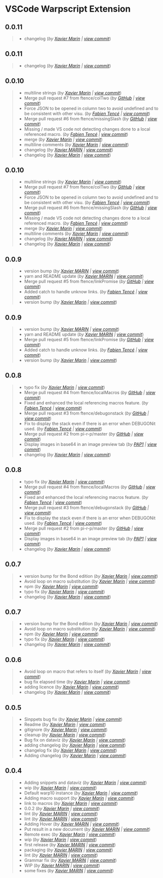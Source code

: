 # VSCode Warpscript Extension
## 0.0.11
> +  changelog  (*by [Xavier Marin](mailto:marin.xavier@gmail.com) | [view commit](https://github.com/Giwi/VSCode-WarpScriptLangage/commit/f42c2f5505e160948c556cd601f5406ce03d3c2c)*)

## 0.0.11
> +  changelog  (*by [Xavier Marin](mailto:marin.xavier@gmail.com) | [view commit](https://github.com/Giwi/VSCode-WarpScriptLangage/commit/f42c2f5505e160948c556cd601f5406ce03d3c2c)*)

## 0.0.10
> +  multiline strings  (*by [Xavier Marin](mailto:marin.xavier@gmail.com) | [view commit](https://github.com/Giwi/VSCode-WarpScriptLangage/commit/096b10e00c746581ab3eed71f49e61b806694b4a)*)
> +  Merge pull request #7 from ftence/colTwo  (*by [GitHub](mailto:noreply@github.com) | [view commit](https://github.com/Giwi/VSCode-WarpScriptLangage/commit/45e53d84e4116d920df441d04ed80cc56e880dc3)*)
> +  Force JSON to be opened in column two to avoid undefined and to be consistent with other visu.  (*by [Fabien Tencé](mailto:fabien.tence@cityzendata.com) | [view commit](https://github.com/Giwi/VSCode-WarpScriptLangage/commit/495b112c775e7a94d2ecc62ca3aef9339a65928c)*)
> +  Merge pull request #6 from ftence/missingSlash  (*by [GitHub](mailto:noreply@github.com) | [view commit](https://github.com/Giwi/VSCode-WarpScriptLangage/commit/cce11c390e7ed6f01afe08e7327495e7dc722258)*)
> +  Missing / made VS code not detecting changes done to a local referenced macro.  (*by [Fabien Tencé](mailto:fabien.tence@cityzendata.com) | [view commit](https://github.com/Giwi/VSCode-WarpScriptLangage/commit/434867c08195ae7bb3d021a5bc5be14c22956a25)*)
> +  merge  (*by [Xavier Marin](mailto:marin.xavier@gmail.com) | [view commit](https://github.com/Giwi/VSCode-WarpScriptLangage/commit/8190a1aa711406f1ecfc074e91cb8a7637f1b273)*)
> +  multiline comments  (*by [Xavier Marin](mailto:marin.xavier@gmail.com) | [view commit](https://github.com/Giwi/VSCode-WarpScriptLangage/commit/069dd9ceba95cbc825a76f772327847073bd59f3)*)
> +  changelog  (*by [Xavier MARIN](mailto:marin.xavier@gmail.com) | [view commit](https://github.com/Giwi/VSCode-WarpScriptLangage/commit/be8a18446ebac0e17b50a8385bd3e2cee070888b)*)
> +  changelog  (*by [Xavier Marin](mailto:marin.xavier@gmail.com) | [view commit](https://github.com/Giwi/VSCode-WarpScriptLangage/commit/264d8d22237cc2d0a5e33fb2695cbc89322644ab)*)

## 0.0.10
> +  multiline strings  (*by [Xavier Marin](mailto:marin.xavier@gmail.com) | [view commit](https://github.com/Giwi/VSCode-WarpScriptLangage/commit/096b10e00c746581ab3eed71f49e61b806694b4a)*)
> +  Merge pull request #7 from ftence/colTwo  (*by [GitHub](mailto:noreply@github.com) | [view commit](https://github.com/Giwi/VSCode-WarpScriptLangage/commit/45e53d84e4116d920df441d04ed80cc56e880dc3)*)
> +  Force JSON to be opened in column two to avoid undefined and to be consistent with other visu.  (*by [Fabien Tencé](mailto:fabien.tence@cityzendata.com) | [view commit](https://github.com/Giwi/VSCode-WarpScriptLangage/commit/495b112c775e7a94d2ecc62ca3aef9339a65928c)*)
> +  Merge pull request #6 from ftence/missingSlash  (*by [GitHub](mailto:noreply@github.com) | [view commit](https://github.com/Giwi/VSCode-WarpScriptLangage/commit/cce11c390e7ed6f01afe08e7327495e7dc722258)*)
> +  Missing / made VS code not detecting changes done to a local referenced macro.  (*by [Fabien Tencé](mailto:fabien.tence@cityzendata.com) | [view commit](https://github.com/Giwi/VSCode-WarpScriptLangage/commit/434867c08195ae7bb3d021a5bc5be14c22956a25)*)
> +  merge  (*by [Xavier Marin](mailto:marin.xavier@gmail.com) | [view commit](https://github.com/Giwi/VSCode-WarpScriptLangage/commit/8190a1aa711406f1ecfc074e91cb8a7637f1b273)*)
> +  multiline comments  (*by [Xavier Marin](mailto:marin.xavier@gmail.com) | [view commit](https://github.com/Giwi/VSCode-WarpScriptLangage/commit/069dd9ceba95cbc825a76f772327847073bd59f3)*)
> +  changelog  (*by [Xavier MARIN](mailto:marin.xavier@gmail.com) | [view commit](https://github.com/Giwi/VSCode-WarpScriptLangage/commit/be8a18446ebac0e17b50a8385bd3e2cee070888b)*)
> +  changelog  (*by [Xavier Marin](mailto:marin.xavier@gmail.com) | [view commit](https://github.com/Giwi/VSCode-WarpScriptLangage/commit/264d8d22237cc2d0a5e33fb2695cbc89322644ab)*)

## 0.0.9
> +  version bump  (*by [Xavier MARIN](mailto:marin.xavier@gmail.com) | [view commit](https://github.com/Giwi/VSCode-WarpScriptLangage/commit/65ccd295891ea48d48c919c6e4afdeea6a90a0e5)*)
> +  yarn and README update  (*by [Xavier MARIN](mailto:marin.xavier@gmail.com) | [view commit](https://github.com/Giwi/VSCode-WarpScriptLangage/commit/c66fe948f0bf6d612498f50ab81a9de064f8f8c4)*)
> +  Merge pull request #5 from ftence/linkPromise  (*by [GitHub](mailto:noreply@github.com) | [view commit](https://github.com/Giwi/VSCode-WarpScriptLangage/commit/30464eab62333cd54814a10ee12941d82358fe37)*)
> +  Added catch to handle unknow links.  (*by [Fabien Tencé](mailto:fabien.tence@cityzendata.com) | [view commit](https://github.com/Giwi/VSCode-WarpScriptLangage/commit/1f5ca68d7bca337b9c19ccebd003cb9f74b4190a)*)
> +  version bump  (*by [Xavier Marin](mailto:marin.xavier@gmail.com) | [view commit](https://github.com/Giwi/VSCode-WarpScriptLangage/commit/7398e311bb481649a62e447808ce077794660488)*)

## 0.0.9
> +  version bump  (*by [Xavier MARIN](mailto:marin.xavier@gmail.com) | [view commit](https://github.com/Giwi/VSCode-WarpScriptLangage/commit/65ccd295891ea48d48c919c6e4afdeea6a90a0e5)*)
> +  yarn and README update  (*by [Xavier MARIN](mailto:marin.xavier@gmail.com) | [view commit](https://github.com/Giwi/VSCode-WarpScriptLangage/commit/c66fe948f0bf6d612498f50ab81a9de064f8f8c4)*)
> +  Merge pull request #5 from ftence/linkPromise  (*by [GitHub](mailto:noreply@github.com) | [view commit](https://github.com/Giwi/VSCode-WarpScriptLangage/commit/30464eab62333cd54814a10ee12941d82358fe37)*)
> +  Added catch to handle unknow links.  (*by [Fabien Tencé](mailto:fabien.tence@cityzendata.com) | [view commit](https://github.com/Giwi/VSCode-WarpScriptLangage/commit/1f5ca68d7bca337b9c19ccebd003cb9f74b4190a)*)
> +  version bump  (*by [Xavier Marin](mailto:marin.xavier@gmail.com) | [view commit](https://github.com/Giwi/VSCode-WarpScriptLangage/commit/7398e311bb481649a62e447808ce077794660488)*)

## 0.0.8
> +  typo fix  (*by [Xavier Marin](mailto:marin.xavier@gmail.com) | [view commit](https://github.com/Giwi/VSCode-WarpScriptLangage/commit/1456e6bc675ab858a27cf23ea94e0053f68eb008)*)
> +  Merge pull request #4 from ftence/localMacros  (*by [GitHub](mailto:noreply@github.com) | [view commit](https://github.com/Giwi/VSCode-WarpScriptLangage/commit/ad1af7eeb402b4683b1f1f3a4b9d41bd07ba221a)*)
> +  Fixed and enhanced the local referencing macros feature.  (*by [Fabien Tencé](mailto:fabien.tence@cityzendata.com) | [view commit](https://github.com/Giwi/VSCode-WarpScriptLangage/commit/1e9e7a1d3fe6b0efc44f4a436aa3148d0d8114d3)*)
> +  Merge pull request #3 from ftence/debugonstack  (*by [GitHub](mailto:noreply@github.com) | [view commit](https://github.com/Giwi/VSCode-WarpScriptLangage/commit/ab58ea6af68e9a4d718d09875edf3bd9b82e916b)*)
> +  Fix to display the stack even if there is an error when DEBUGONit used.  (*by [Fabien Tencé](mailto:fabien.tence@cityzendata.com) | [view commit](https://github.com/Giwi/VSCode-WarpScriptLangage/commit/fa77247a20074f2bc58f688694aeff0d70cde130)*)
> +  Merge pull request #2 from pi-r-p/master  (*by [GitHub](mailto:noreply@github.com) | [view commit](https://github.com/Giwi/VSCode-WarpScriptLangage/commit/869fad49422ae01cfbf112f630b278f188fd8964)*)
> +  Display images in base64 in an image preview tab  (*by [PAP1](mailto:pierre.papin@cityzendata.com) | [view commit](https://github.com/Giwi/VSCode-WarpScriptLangage/commit/a49acf09b1e6b1f69f6d8d73928502dfcc1f9fe9)*)
> +  changelog  (*by [Xavier Marin](mailto:marin.xavier@gmail.com) | [view commit](https://github.com/Giwi/VSCode-WarpScriptLangage/commit/48f3c719cbb6625cc364a4ebb68232323c1f8376)*)

## 0.0.8
> +  typo fix  (*by [Xavier Marin](mailto:marin.xavier@gmail.com) | [view commit](https://github.com/Giwi/VSCode-WarpScriptLangage/commit/1456e6bc675ab858a27cf23ea94e0053f68eb008)*)
> +  Merge pull request #4 from ftence/localMacros  (*by [GitHub](mailto:noreply@github.com) | [view commit](https://github.com/Giwi/VSCode-WarpScriptLangage/commit/ad1af7eeb402b4683b1f1f3a4b9d41bd07ba221a)*)
> +  Fixed and enhanced the local referencing macros feature.  (*by [Fabien Tencé](mailto:fabien.tence@cityzendata.com) | [view commit](https://github.com/Giwi/VSCode-WarpScriptLangage/commit/1e9e7a1d3fe6b0efc44f4a436aa3148d0d8114d3)*)
> +  Merge pull request #3 from ftence/debugonstack  (*by [GitHub](mailto:noreply@github.com) | [view commit](https://github.com/Giwi/VSCode-WarpScriptLangage/commit/ab58ea6af68e9a4d718d09875edf3bd9b82e916b)*)
> +  Fix to display the stack even if there is an error when DEBUGONit used.  (*by [Fabien Tencé](mailto:fabien.tence@cityzendata.com) | [view commit](https://github.com/Giwi/VSCode-WarpScriptLangage/commit/fa77247a20074f2bc58f688694aeff0d70cde130)*)
> +  Merge pull request #2 from pi-r-p/master  (*by [GitHub](mailto:noreply@github.com) | [view commit](https://github.com/Giwi/VSCode-WarpScriptLangage/commit/869fad49422ae01cfbf112f630b278f188fd8964)*)
> +  Display images in base64 in an image preview tab  (*by [PAP1](mailto:pierre.papin@cityzendata.com) | [view commit](https://github.com/Giwi/VSCode-WarpScriptLangage/commit/a49acf09b1e6b1f69f6d8d73928502dfcc1f9fe9)*)
> +  changelog  (*by [Xavier Marin](mailto:marin.xavier@gmail.com) | [view commit](https://github.com/Giwi/VSCode-WarpScriptLangage/commit/48f3c719cbb6625cc364a4ebb68232323c1f8376)*)

## 0.0.7
> +  version bump for the Bond edition  (*by [Xavier Marin](mailto:marin.xavier@gmail.com) | [view commit](https://github.com/Giwi/VSCode-WarpScriptLangage/commit/34a5156ac2008c08280a4a1ba0855c291d70d8fa)*)
> +  Avoid loop on macro substitution  (*by [Xavier Marin](mailto:marin.xavier@gmail.com) | [view commit](https://github.com/Giwi/VSCode-WarpScriptLangage/commit/28a321352f721a4a9e8daddea06db168cb4c6bef)*)
> +  npm  (*by [Xavier Marin](mailto:marin.xavier@gmail.com) | [view commit](https://github.com/Giwi/VSCode-WarpScriptLangage/commit/9615a444f9398988f1fc43133af6c8580f67c991)*)
> +  typo fix  (*by [Xavier Marin](mailto:marin.xavier@gmail.com) | [view commit](https://github.com/Giwi/VSCode-WarpScriptLangage/commit/b3767938a03279cbec7eae906dec7e74ef09ba5b)*)
> +  changelog  (*by [Xavier Marin](mailto:marin.xavier@gmail.com) | [view commit](https://github.com/Giwi/VSCode-WarpScriptLangage/commit/04d8ca33ec12dbf48d6a46a3316ec8089c841dec)*)

## 0.0.7
> +  version bump for the Bond edition  (*by [Xavier Marin](mailto:marin.xavier@gmail.com) | [view commit](https://github.com/Giwi/VSCode-WarpScriptLangage/commit/34a5156ac2008c08280a4a1ba0855c291d70d8fa)*)
> +  Avoid loop on macro substitution  (*by [Xavier Marin](mailto:marin.xavier@gmail.com) | [view commit](https://github.com/Giwi/VSCode-WarpScriptLangage/commit/28a321352f721a4a9e8daddea06db168cb4c6bef)*)
> +  npm  (*by [Xavier Marin](mailto:marin.xavier@gmail.com) | [view commit](https://github.com/Giwi/VSCode-WarpScriptLangage/commit/9615a444f9398988f1fc43133af6c8580f67c991)*)
> +  typo fix  (*by [Xavier Marin](mailto:marin.xavier@gmail.com) | [view commit](https://github.com/Giwi/VSCode-WarpScriptLangage/commit/b3767938a03279cbec7eae906dec7e74ef09ba5b)*)
> +  changelog  (*by [Xavier Marin](mailto:marin.xavier@gmail.com) | [view commit](https://github.com/Giwi/VSCode-WarpScriptLangage/commit/04d8ca33ec12dbf48d6a46a3316ec8089c841dec)*)

## 0.0.6
> +  Avoid loop on macro that refers to itself  (*by [Xavier Marin](mailto:marin.xavier@gmail.com) | [view commit](https://github.com/Giwi/VSCode-WarpScriptLangage/commit/ae698a64fa014c6d4674432104f4076be587ccd0)*)
> +  bug fix elapsed time  (*by [Xavier Marin](mailto:marin.xavier@gmail.com) | [view commit](https://github.com/Giwi/VSCode-WarpScriptLangage/commit/01d62c82563dd941e9f497d42c13a3027c5b0ce8)*)
> +  adding licence  (*by [Xavier Marin](mailto:marin.xavier@gmail.com) | [view commit](https://github.com/Giwi/VSCode-WarpScriptLangage/commit/711e8d393629a4868a2f31c2e1f7c06d279f962e)*)
> +  changelog  (*by [Xavier Marin](mailto:marin.xavier@gmail.com) | [view commit](https://github.com/Giwi/VSCode-WarpScriptLangage/commit/25ec2d29a0686776716e27277b53dfd4aa107478)*)

## 0.0.5
> +  Sinppets bug fix  (*by [Xavier Marin](mailto:marin.xavier@gmail.com) | [view commit](https://github.com/Giwi/VSCode-WarpScriptLangage/commit/26d494150dc7c7600a1fbeb813edd9df17f98eed)*)
> +  Readme  (*by [Xavier Marin](mailto:marin.xavier@gmail.com) | [view commit](https://github.com/Giwi/VSCode-WarpScriptLangage/commit/390fdd200d17a877f712069832b871da52cf7331)*)
> +  gitignore  (*by [Xavier Marin](mailto:marin.xavier@gmail.com) | [view commit](https://github.com/Giwi/VSCode-WarpScriptLangage/commit/699941ff3ff4aa722ab8a37e96c3e275b3cbc4fd)*)
> +  cleanup  (*by [Xavier Marin](mailto:marin.xavier@gmail.com) | [view commit](https://github.com/Giwi/VSCode-WarpScriptLangage/commit/11a92e9a2e1d64e70aa979b74f859ca973716d5d)*)
> +  Bug fix on dataviz  (*by [Xavier Marin](mailto:marin.xavier@gmail.com) | [view commit](https://github.com/Giwi/VSCode-WarpScriptLangage/commit/04ade9a88c04bb19501de30456c24f09ba63dbe6)*)
> +  adding changelog  (*by [Xavier Marin](mailto:marin.xavier@gmail.com) | [view commit](https://github.com/Giwi/VSCode-WarpScriptLangage/commit/a5b982b3fba46fd3c3a185a2861b3f8ec84b4f51)*)
> +  changelog fix  (*by [Xavier Marin](mailto:marin.xavier@gmail.com) | [view commit](https://github.com/Giwi/VSCode-WarpScriptLangage/commit/1f534b1027c0400d4fe019920fff3042d1bafa0c)*)
> +  Adding changelog  (*by [Xavier Marin](mailto:marin.xavier@gmail.com) | [view commit](https://github.com/Giwi/VSCode-WarpScriptLangage/commit/edfcfdb4d644567210d8bf883525929c45e3654b)*)

## 0.0.4
> +  Adding snippets and dataviz  (*by [Xavier Marin](mailto:marin.xavier@gmail.com) | [view commit](https://github.com/Giwi/VSCode-WarpScriptLangage/commit/a5a3999c382970f5f9a4bc1eb92c3f27eed017bd)*)
> +  wip  (*by [Xavier Marin](mailto:marin.xavier@gmail.com) | [view commit](https://github.com/Giwi/VSCode-WarpScriptLangage/commit/75c91631a9ceb5039f58f6f7e45e4b35b52af6b6)*)
> +  Default warp10 instance  (*by [Xavier Marin](mailto:marin.xavier@gmail.com) | [view commit](https://github.com/Giwi/VSCode-WarpScriptLangage/commit/dd193b14eece1fd94b60368f241f2bdf43c43137)*)
> +  Adding macro support  (*by [Xavier Marin](mailto:marin.xavier@gmail.com) | [view commit](https://github.com/Giwi/VSCode-WarpScriptLangage/commit/79d08d5d1d49aa4e443463c438d40338721aaa76)*)
> +  link to macros  (*by [Xavier Marin](mailto:marin.xavier@gmail.com) | [view commit](https://github.com/Giwi/VSCode-WarpScriptLangage/commit/3d826964b678a381099a4303e8c9a6b35f4295c7)*)
> +  0.0.2  (*by [Xavier Marin](mailto:marin.xavier@gmail.com) | [view commit](https://github.com/Giwi/VSCode-WarpScriptLangage/commit/8064dd02f4ed9c041769f9594d8eacc62b503b95)*)
> +  lint  (*by [Xavier MARIN](mailto:marin.xavier@gmail.com) | [view commit](https://github.com/Giwi/VSCode-WarpScriptLangage/commit/1a8e5d0bf2d57e89f6fb03fea44718c73219499c)*)
> +  lint  (*by [Xavier MARIN](mailto:marin.xavier@gmail.com) | [view commit](https://github.com/Giwi/VSCode-WarpScriptLangage/commit/f2575326318b97f5b3383790655667f8ddcb9951)*)
> +  Adding Hover  (*by [Xavier MARIN](mailto:marin.xavier@gmail.com) | [view commit](https://github.com/Giwi/VSCode-WarpScriptLangage/commit/f98cd307236ba3b07391c251e45cbdcec569b719)*)
> +  Put result in a new document  (*by [Xavier MARIN](mailto:marin.xavier@gmail.com) | [view commit](https://github.com/Giwi/VSCode-WarpScriptLangage/commit/1d8ddb45cd61dab5f88ec422bdd69240b7517000)*)
> +  Remote exec  (*by [Xavier Marin](mailto:marin.xavier@gmail.com) | [view commit](https://github.com/Giwi/VSCode-WarpScriptLangage/commit/801f6f131b598c1cd41824b80f38d45e646737d2)*)
> +  wip  (*by [Xavier Marin](mailto:marin.xavier@gmail.com) | [view commit](https://github.com/Giwi/VSCode-WarpScriptLangage/commit/bf4ec6365f559f3daf76bdfe95c536b4c46486c7)*)
> +  first release  (*by [Xavier MARIN](mailto:marin.xavier@gmail.com) | [view commit](https://github.com/Giwi/VSCode-WarpScriptLangage/commit/c862caa72a14ec0c8dceaa8c0c94e252be7abedd)*)
> +  packaging  (*by [Xavier MARIN](mailto:marin.xavier@gmail.com) | [view commit](https://github.com/Giwi/VSCode-WarpScriptLangage/commit/a3b352f08cec0465d52d60b5cac0a313f5efc2ac)*)
> +  lint  (*by [Xavier MARIN](mailto:marin.xavier@gmail.com) | [view commit](https://github.com/Giwi/VSCode-WarpScriptLangage/commit/ad620787886b833fb051226d4dad2925375a25f1)*)
> +  Grammar fix  (*by [Xavier MARIN](mailto:marin.xavier@gmail.com) | [view commit](https://github.com/Giwi/VSCode-WarpScriptLangage/commit/0dc2248556ddef411afa005769ff66904eff02dc)*)
> +  WIP  (*by [Xavier MARIN](mailto:marin.xavier@gmail.com) | [view commit](https://github.com/Giwi/VSCode-WarpScriptLangage/commit/f757532a39f4ac9551b76981f3dbd0128762b491)*)
> +  some fixes  (*by [Xavier MARIN](mailto:marin.xavier@gmail.com) | [view commit](https://github.com/Giwi/VSCode-WarpScriptLangage/commit/6d2967c1f2cec8e06483dd32414eaf42eb5a2c3e)*)

